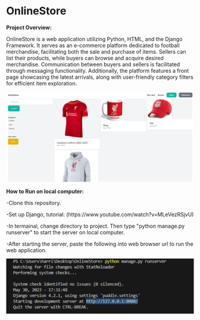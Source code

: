 # OnlineStore

<b>Project Overview:</b>
<p>
OnlineStore is a  web application utilizing Python, HTML, and the Django Framework. It serves as an e-commerce platform dedicated to football merchandise, facilitating both the sale and purchase of items. 
  Sellers can list their products, while buyers can browse and acquire desired merchandise. Communication between buyers and sellers is facilitated through messaging functionality. 
  Additionally, the platform features a front page showcasing the latest arrivals, along with user-friendly category filters for efficient item exploration.
  
  
  
![](media/item_images/onlinestoreGit.png)
  
  
</p>

<b>How to Run on local computer:</b>
<p>
  -Clone this repository.
</p>  
<p>  -Set up Django, tutorial: (https://www.youtube.com/watch?v=MLeVezRSjvU)</p>
<p>
  -In termainal, change directory to project. Then type "python manage.py runserver" to start the server on local computer.
</p>
<p>
  -After starting the server, paste the following into web browser url to run the web application.
</p>

  
 

![](media/item_images/url.png)
